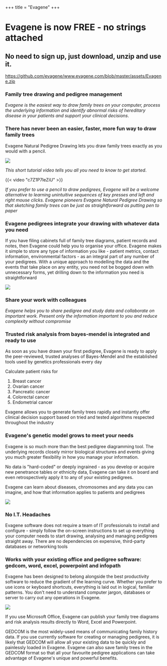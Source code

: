 +++
title = "Evagene"
+++


# Evagene is now FREE - no strings attached
## No need to sign up, just download, unzip and use it.
https://github.com/evagene/www.evagene.com/blob/master/assets/Evagene.zip

### Family tree drawing and pedigree management

_Evagene is the easiest way to draw family trees on your computer, process the underlying information and identify abnormal risks of hereditary disease in your patients and support your clinical decisions_.

### There has never been an easier, faster, more fun way to draw family trees

Evagene Natural Pedigree Drawing lets you draw family trees exactly as you would with a pencil.

![](/images/image-home-1.png)

_This short tutorial video tells you all you need to know to get started_.

{{< video "c7Z1P7leZiU" >}}

_If you prefer to use a pencil to draw pedigrees, Evagene will be a welcome alternative to learning unintuitive sequences of key presses and left and right mouse clicks. Evagene pioneers Evagene Natural Pedigree Drawing so that sketching family trees can be just as straightforward as putting pen to paper_

### Evagene pedigrees integrate your drawing with whatever data you need

If you have filing cabinets full of family tree diagrams, patient records and notes, then Evagene could help you to organise your office. Evagene makes it simple to store any type of information you like - patient metrics, contact information, environmental factors - as an integral part of any number of your pedigrees. With a unique approach to modelling the data and the events that take place on any entity, you need not be bogged down with unnecessary forms, yet drilling down to the information you need is straightforward

![](/images/image-home-2.png)

### Share your work with colleagues

_Evagene helps you to share pedigree and study data and collaborate on important work. Present only the information important to you and reduce complexity without compromise_

### Trusted risk analysis from bayes-mendel is integrated and ready to use
    
As soon as you have drawn your first pedigree, Evagene is ready to apply the peer-reviewed, trusted analyses of Bayes-Mendel and the established tools used by genetics professionals every day

Calculate patient risks for

1. Breast cancer
2. Ovarian cancer
3. Pancreatic cancer
4. Colorectal cancer
5. Endometrial cancer

Evagene allows you to generate family trees rapidly and instantly offer clinical decision support based on tried and tested algorithms respected throughout the industry

### Evagene's genetic model grows to meet your needs

Evagene is so much more than the best pedigree diagramming tool. The underlying records closely mirror biological structures and events giving you much greater flexibility in how you manage your information.

No data is "hard-coded" or deeply ingrained - as you develop or acquire new penetrance tables or ethnicity data, Evagene can take it on board and even retrospectively apply it to any of your existing pedigrees.

Evagene can learn about diseases, chromosomes and any data you can imagine, and how that information applies to patients and pedigrees

![](/images/image-home-3.png)

### No I.T. Headaches

Evagene software does not require a team of IT professionals to install and configure - simply follow the on-screen instructions to set up everything your computer needs to start drawing, analysing and managing pedigrees straight away. There are no dependencies on expensive, third-party databases or networking tools

### Works with your existing office and pedigree software: gedcom, word, excel, powerpoint and infopath

Evagene has been designed to belong alongside the best productivity software to reduce the gradient of the learning curve. Whether you prefer to use icons or keyboard shortcuts, everything is laid out in logical, familiar patterns. You don't need to understand computer jargon, databases or server to carry out any operations in Evagene.

![](/images/image-home-4.png)

If you use Microsoft Office, Evagene can publish your family tree diagrams and risk analysis results directly to Word, Excel and Powerpoint.

GEDCOM is the most widely-used means of communicating family history data. If you use currently software for creating or managing pedigrees, it is likely that GEDCOM will allow all your existing data to be quickly and painlessly loaded in Evagene. Evagene can also save family trees in the GEDCOM format so that all your favourite pedigree applications can take advantage of Evagene's unique and powerful benefits.
